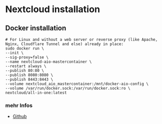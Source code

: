 # Nextcloud installation

## Docker installation
```
# For Linux and without a web server or reverse proxy (like Apache, Nginx, Cloudflare Tunnel and else) already in place:
sudo docker run \
--init \
--sig-proxy=false \
--name nextcloud-aio-mastercontainer \
--restart always \
--publish 80:80 \
--publish 8080:8080 \
--publish 8443:8443 \
--volume nextcloud_aio_mastercontainer:/mnt/docker-aio-config \
--volume /var/run/docker.sock:/var/run/docker.sock:ro \
nextcloud/all-in-one:latest
```

### mehr Infos
+ [Github](https://github.com/nextcloud/all-in-one#nextcloud-all-in-one)
